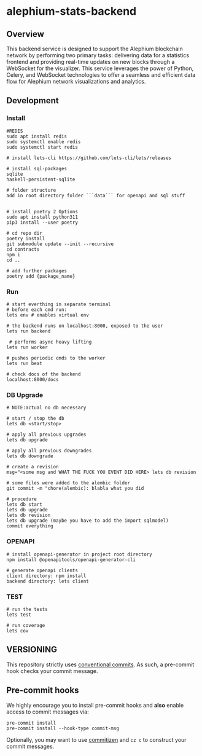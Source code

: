 # alephium-stats-backend

## Overview

This backend service is designed to support the Alephium blockchain network by performing two primary tasks: delivering data for a statistics frontend and providing real-time updates on new blocks through a WebSocket for the visualizer. This service leverages the power of Python, Celery, and WebSocket technologies to offer a seamless and efficient data flow for Alephium network visualizations and analytics.

## Development

### Install

    #REDIS
    sudo apt install redis
    sudo systemctl enable redis
    sudo systemctl start redis

    # install lets-cli https://github.com/lets-cli/lets/releases

    # install sql-packages
    sqlite
    haskell-persistent-sqlite

    # folder structure
    add in root directory folder ```data``` for openapi and sql stuff


    # install poetry 2 Options
    sudo apt install python311
    pip3 install --user poetry

    # cd repo dir
    poetry install
    git submodule update --init --recursive
    cd contracts
    npm i
    cd ..

    # add further packages
    poetry add {package_name}

### Run

    # start everthing in separate terminal
    # before each cmd run:
    lets env # enables virtual env

    # the backend runs on localhost:8000, exposed to the user
    lets run backend

     # performs async heavy lifting
    lets run worker

    # pushes periodic cmds to the worker
    lets run beat

    # check docs of the backend
    localhost:8000/docs

### DB Upgrade

    # NOTE:actual no db necessary

    # start / stop the db
    lets db <start/stop>

    # apply all previous upgrades
    lets db upgrade

    # apply all previous downgrades
    lets db downgrade

    # create a revision
    msg="<some msg and WHAT THE FUCK YOU EVENT DID HERE> lets db revision

    # some files were added to the alembic folder
    git commit -m "chore(alembic): blabla what you did

    # procedure
    lets db start
    lets db upgrade
    lets db revision
    lets db upgrade (maybe you have to add the import sqlmodel)
    commit everything

### OPENAPI

    # install openapi-generator in project root directory
    npm install @openapitools/openapi-generator-cli

    # generate openapi clients
    client directory: npm install
    backend directory: lets client

### TEST

    # run the tests
    lets test

    # run coverage
    lets cov

## VERSIONING

This repository strictly uses [conventional
commits](https://bitbucket.org/blog/pipelines-manual-steps-confidence-deployment-pipeline).
As such, a pre-commit hook checks your commit message.

## Pre-commit hooks

We highly encourage you to install pre-commit hooks and **also** enable access
to commit messages via:

    pre-commit install
    pre-commit install --hook-type commit-msg

Optionally, you may want to use
[commitizen](https://github.com/commitizen-tools/commitizen) and `cz c` to
construct your commit messages.
